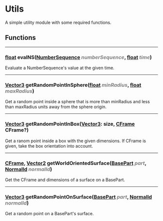 # Utils
A simple utility module with some required functions.

## Functions
---
### [float](https://developer.roblox.com/en-us/articles/Numbers) evalNS([NumberSequence](https://developer.roblox.com/en-us/api-reference/datatype/NumberSequence) *<span style="color: grey">numberSequence</span>*, [float](https://developer.roblox.com/en-us/articles/Numbers) *<span style="color: grey">time</span>*)
Evaluate a NumberSequence's value at the given time.

---
### [Vector3](https://developer.roblox.com/en-us/api-reference/datatype/Vector3) getRandomPointInSphere([float](https://developer.roblox.com/en-us/articles/Numbers) *<span style="color: grey">minRadius</span>*, [float](https://developer.roblox.com/en-us/articles/Numbers) *<span style="color: grey">maxRadius</span>*)
Get a random point inside a sphere that is more than minRadius and less than maxRadius units away from the sphere origin.

---
### [Vector3](https://developer.roblox.com/en-us/api-reference/datatype/Vector3) getRandomPointInBox([Vector3](https://developer.roblox.com/en-us/api-reference/datatype/Vector3): size, [CFrame](https://developer.roblox.com/en-us/api-reference/datatype/CFrame) CFrame?)
Get a ranom point inside a box with the given dimensions. If CFrame is given, take the box orientation into account.

---
### [CFrame](https://developer.roblox.com/en-us/api-reference/datatype/CFrame), [Vector2](https://developer.roblox.com/en-us/api-reference/datatype/Vector2) getWorldOrientedSurface([BasePart](https://developer.roblox.com/en-us/api-reference/class/BasePart) *<span style="color: grey">part</span>*, [NormalId](https://developer.roblox.com/en-us/api-reference/enum/NormalId) *<span style="color: grey">normalId</span>*)
Get the CFrame and dimensions of a surface on a BasePart.

---
### [Vector3](https://developer.roblox.com/en-us/api-reference/datatype/Vector3) getRandomPointOnSurface([BasePart](https://developer.roblox.com/en-us/api-reference/class/BasePart) *<span style="color: grey">part</span>*, [NormalId](https://developer.roblox.com/en-us/api-reference/enum/NormalId) *<span style="color: grey">normalId</span>*)
Get a random point on a BasePart's surface.